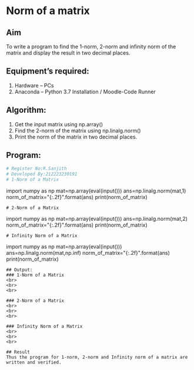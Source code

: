 # Norm of a matrix
## Aim
To write a program to find the 1-norm, 2-norm and infinity norm of the matrix and display the result in two decimal places.
## Equipment’s required:
1.	Hardware – PCs
2.	Anaconda – Python 3.7 Installation / Moodle-Code Runner
## Algorithm:
1. Get the input matrix using np.array()   
2. Find the 2-norm of the matrix using np.linalg.norm()
3. Print the norm of the matrix in two decimal places.
## Program:
```Python
# Register No:R.Sanjith
# Developed By:212223230191
# 1-Norm of a Matrix
```

import numpy as np
mat=np.array(eval(input()))
ans=np.linalg.norm(mat,1)
norm_of_matrix="{:.2f}".format(ans)
print(norm_of_matrix)
```
# 2-Norm of a Matrix
```
import numpy as np
mat=np.array(eval(input()))
ans=np.linalg.norm(mat,2) 
norm_of_matrix="{:.2f}".format(ans)
print(norm_of_matrix) 
```
# Infinity Norm of a Matrix
```
import numpy as  np
mat=np.array(eval(input())) 
ans=np.linalg.norm(mat,np.inf) 
norm_of_matrix="{:.2f}".format(ans) 
print(norm_of_matrix)  
```
## Output:
### 1-Norm of a Matrix
<br>
<br>
<br>

### 2-Norm of a Matrix
<br>
<br>
<br>

### Infinity Norm of a Matrix
<br>
<br>
<br>

## Result
Thus the program for 1-norm, 2-norm and Infinity norm of a matrix are written and verified.

